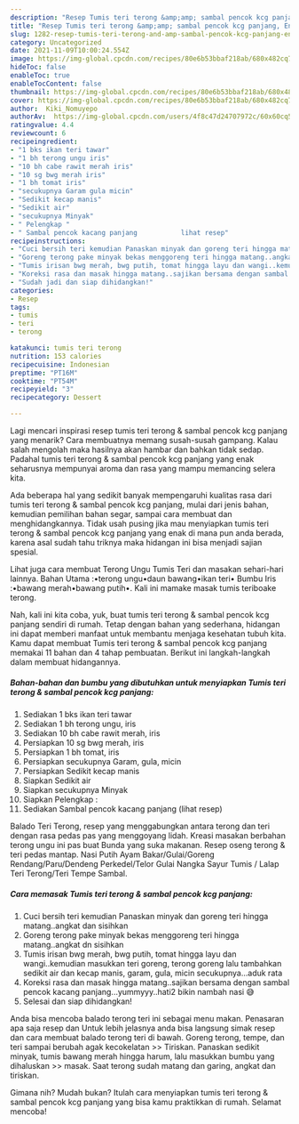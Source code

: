 ```yaml
---
description: "Resep Tumis teri terong &amp;amp; sambal pencok kcg panjang, Enak Banget"
title: "Resep Tumis teri terong &amp;amp; sambal pencok kcg panjang, Enak Banget"
slug: 1282-resep-tumis-teri-terong-and-amp-sambal-pencok-kcg-panjang-enak-banget
category: Uncategorized
date: 2021-11-09T10:00:24.554Z
image: https://img-global.cpcdn.com/recipes/80e6b53bbaf218ab/680x482cq70/tumis-teri-terong-sambal-pencok-kcg-panjang-foto-resep-utama.jpg
hideToc: false
enableToc: true
enableTocContent: false
thumbnail: https://img-global.cpcdn.com/recipes/80e6b53bbaf218ab/680x482cq70/tumis-teri-terong-sambal-pencok-kcg-panjang-foto-resep-utama.jpg
cover: https://img-global.cpcdn.com/recipes/80e6b53bbaf218ab/680x482cq70/tumis-teri-terong-sambal-pencok-kcg-panjang-foto-resep-utama.jpg
author:  Kiki_Nomuyepo
authorAv:  https://img-global.cpcdn.com/users/4f8c47d24707972c/60x60cq50/avatar.jpg
ratingvalue: 4.4
reviewcount: 6
recipeingredient:
- "1 bks ikan teri tawar"
- "1 bh terong ungu iris"
- "10 bh cabe rawit merah iris"
- "10 sg bwg merah iris"
- "1 bh tomat iris"
- "secukupnya Garam gula micin"
- "Sedikit kecap manis"
- "Sedikit air"
- "secukupnya Minyak"
- " Pelengkap "
- " Sambal pencok kacang panjang           lihat resep"
recipeinstructions:
- "Cuci bersih teri kemudian Panaskan minyak dan goreng teri hingga matang..angkat dan sisihkan"
- "Goreng terong pake minyak bekas menggoreng teri hingga matang..angkat dn sisihkan"
- "Tumis irisan bwg merah, bwg putih, tomat hingga layu dan wangi..kemudian masukkan teri goreng, terong goreng lalu tambahkan sedikit air dan kecap manis, garam, gula, micin secukupnya...aduk rata"
- "Koreksi rasa dan masak hingga matang..sajikan bersama dengan sambal pencok kacang panjang...yummyyy..hati2 bikin nambah nasi 😅"
- "Sudah jadi dan siap dihidangkan!"
categories:
- Resep
tags:
- tumis
- teri
- terong

katakunci: tumis teri terong 
nutrition: 153 calories
recipecuisine: Indonesian
preptime: "PT16M"
cooktime: "PT54M"
recipeyield: "3"
recipecategory: Dessert

---
```



Lagi mencari inspirasi resep tumis teri terong &amp; sambal pencok kcg panjang yang menarik? Cara membuatnya memang susah-susah gampang. Kalau salah mengolah maka hasilnya akan hambar dan bahkan tidak sedap. Padahal tumis teri terong &amp; sambal pencok kcg panjang yang enak seharusnya mempunyai aroma dan rasa yang mampu memancing selera kita.


Ada beberapa hal yang sedikit banyak mempengaruhi kualitas rasa dari tumis teri terong &amp; sambal pencok kcg panjang, mulai dari jenis bahan, kemudian pemilihan bahan segar, sampai cara membuat dan menghidangkannya. Tidak usah pusing jika mau menyiapkan tumis teri terong &amp; sambal pencok kcg panjang yang enak di mana pun anda berada, karena asal sudah tahu triknya maka hidangan ini bisa menjadi sajian spesial.

Lihat juga cara membuat Terong Ungu Tumis Teri dan masakan sehari-hari lainnya. Bahan Utama :•terong ungu•daun bawang•ikan teri• Bumbu Iris :•bawang merah•bawang putih•. Kali ini mamake masak tumis teriboake terong.


Nah, kali ini kita coba, yuk, buat tumis teri terong &amp; sambal pencok kcg panjang sendiri di rumah. Tetap dengan bahan yang sederhana, hidangan ini dapat memberi manfaat untuk membantu menjaga kesehatan tubuh kita. Kamu dapat membuat Tumis teri terong &amp; sambal pencok kcg panjang memakai 11 bahan dan 4 tahap pembuatan. Berikut ini langkah-langkah dalam membuat hidangannya.

<!--inarticleads1-->

##### Bahan-bahan dan bumbu yang dibutuhkan untuk menyiapkan Tumis teri terong &amp; sambal pencok kcg panjang:

1. Sediakan 1 bks ikan teri tawar
1. Sediakan 1 bh terong ungu, iris
1. Sediakan 10 bh cabe rawit merah, iris
1. Persiapkan 10 sg bwg merah, iris
1. Persiapkan 1 bh tomat, iris
1. Persiapkan secukupnya Garam, gula, micin
1. Persiapkan Sedikit kecap manis
1. Siapkan Sedikit air
1. Siapkan secukupnya Minyak
1. Siapkan  Pelengkap :
1. Sediakan  Sambal pencok kacang panjang           (lihat resep)


Balado Teri Terong, resep yang menggabungkan antara terong dan teri dengan rasa pedas pas yang menggoyang lidah. Kreasi masakan berbahan terong ungu ini pas buat Bunda yang suka makanan. Resep oseng terong &amp; teri pedas mantap. Nasi Putih Ayam Bakar/Gulai/Goreng Rendang/Paru/Dendeng Perkedel/Telor Gulai Nangka Sayur Tumis / Lalap Teri Terong/Teri Tempe Sambal. 

<!--inarticleads2-->

##### Cara memasak Tumis teri terong &amp; sambal pencok kcg panjang:

1. Cuci bersih teri kemudian Panaskan minyak dan goreng teri hingga matang..angkat dan sisihkan
1. Goreng terong pake minyak bekas menggoreng teri hingga matang..angkat dn sisihkan
1. Tumis irisan bwg merah, bwg putih, tomat hingga layu dan wangi..kemudian masukkan teri goreng, terong goreng lalu tambahkan sedikit air dan kecap manis, garam, gula, micin secukupnya...aduk rata
1. Koreksi rasa dan masak hingga matang..sajikan bersama dengan sambal pencok kacang panjang...yummyyy..hati2 bikin nambah nasi 😅
1. Selesai dan siap dihidangkan!

Anda bisa mencoba balado terong teri ini sebagai menu makan. Penasaran apa saja resep dan Untuk lebih jelasnya anda bisa langsung simak resep dan cara membuat balado terong teri di bawah. Goreng terong, tempe, dan teri sampai berubah agak kecokelatan &gt;&gt; Tiriskan. Panaskan sedikit minyak, tumis bawang merah hingga harum, lalu masukkan bumbu yang dihaluskan &gt;&gt; masak. Saat terong sudah matang dan garing, angkat dan tiriskan. 

Gimana nih? Mudah bukan? Itulah cara menyiapkan tumis teri terong &amp; sambal pencok kcg panjang yang bisa kamu praktikkan di rumah. Selamat mencoba!
